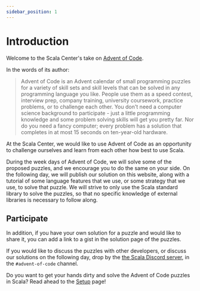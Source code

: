 ```yaml
---
sidebar_position: 1
---
```


# Introduction

Welcome to the Scala Center's take on [Advent of Code](https://adventofcode.com/).

In the words of its author:

> Advent of Code is an Advent calendar of small programming puzzles for a variety of skill sets and skill levels that can be solved in any programming language you like.
> People use them as a speed contest, interview prep, company training, university coursework, practice problems, or to challenge each other.
> You don't need a computer science background to participate - just a little programming knowledge and some problem solving skills will get you pretty far.
> Nor do you need a fancy computer; every problem has a solution that completes in at most 15 seconds on ten-year-old hardware.

At the Scala Center, we would like to use Advent of Code as an opportunity to challenge ourselves and learn from each other how best to use Scala.

During the week days of Advent of Code, we will solve some of the proposed puzzles, and we encourage you to do the same on your side.
On the following day, we will publish our solution on this website, along with a tutorial of some language features that we use, or some strategy that we use, to solve that puzzle.
We will strive to only use the Scala standard library to solve the puzzles, so that no specific knowledge of external libraries is necessary to follow along.

## Participate

In addition, if you have your own solution for a puzzle and would like to share it, you can add a link to a gist in the solution page of the puzzles.

If you would like to discuss the puzzles with other developers, or discuss our solutions on the following day, drop by the [the Scala Discord server](https://discord.gg/scala), in the `#advent-of-code` channel.

Do you want to get your hands dirty and solve the Advent of Code puzzles in Scala?
Read ahead to the [Setup](setup.md) page!
